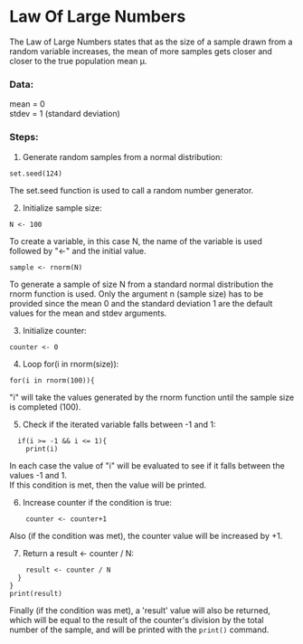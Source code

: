 # Law Of Large Numbers  
The Law  of  Large  Numbers  states  that  as  the  size  of  a  sample  drawn  from  a  random  variable increases,
the  mean  of  more  samples gets  closer  and  closer  to  the  true  population  mean  μ.  

### Data:  
mean = 0  
stdev = 1 (standard deviation)  

### Steps:  
1. Generate random samples from a normal distribution:  
~~~~
set.seed(124)  
~~~~
The set.seed function is used to call a random number generator.  

2. Initialize sample size: 
~~~~
N <- 100  
~~~~
To create a variable, in this case N, the name of the variable is used followed by "<-" and the initial value.  
~~~~
sample <- rnorm(N)  
~~~~
To generate a sample of size N from a standard normal distribution the rnorm function is used. Only the argument n 
(sample size) has to be provided since the mean 0 and the standard deviation 1 are the default values for the mean and 
stdev arguments.  

3. Initialize counter:  
~~~~
counter <- 0  
~~~~

4. Loop for(i in rnorm(size)):  
~~~~
for(i in rnorm(100)){  
~~~~
"i" will take the values generated by the rnorm function until the sample size is completed (100).    
  
5. Check if the iterated variable falls between -1 and 1:  
~~~~
  if(i >= -1 && i <= 1){      
    print(i)  
~~~~
In each case the value of "i" will be evaluated to see if it falls between the values -1 and 1.  
If this condition is met, then the value will be printed.  

6. Increase counter if the condition is true:  
~~~~
    counter <- counter+1  
~~~~
Also (if the condition was met), the counter value will be increased by +1.  

7. Return a result <- counter / N:  
~~~~
    result <- counter / N  
  }  
}  
print(result)  
~~~~
Finally (if the condition was met), a 'result' value will also be returned, which will be equal to the result of the counter's division by the total number of the sample, and will be printed with the `print()` command.  
